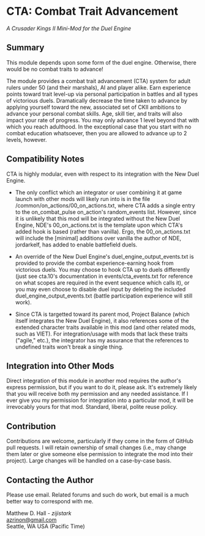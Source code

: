 CTA: Combat Trait Advancement
===

*A Crusader Kings II Mini-Mod for the Duel Engine*

## Summary ##

This module depends upon some form of the duel engine. Otherwise, there would be no combat traits to advance!

The module provides a combat trait advancement (CTA) system for adult rulers under 50 (and their marshals), AI and player alike. Earn experience points toward trait level-up via personal participation in battles and all types of victorious duels. Dramatically decrease the time taken to advance by applying yourself toward the new, associated set of CKII ambitions to advance your personal combat skills. Age, skill tier, and traits will also impact your rate of progress. You may only advance 1 level beyond that with which you reach adulthood. In the exceptional case that you start with no combat education whatsoever, then you are allowed to advance up to 2 levels, however.

## Compatibility Notes ##

CTA is highly modular, even with respect to its integration with the New Duel Engine.

- The only conflict which an integrator or user combining it at game launch with other mods will likely run into is in the file /common/on_actions/00_on_actions.txt, where CTA adds a single entry to the on_combat_pulse on_action's random_events list.  However, since it is unlikely that this mod will be integrated without the New Duel Engine, NDE's 00_on_actions.txt is the template upon which CTA's added hook is based (rather than vanilla).  Ergo, the 00_on_actions.txt will include the [minimal] additions over vanilla the author of NDE, jordarkelf, has added to enable battlefield duels.

- An override of the New Duel Engine's duel_engine_output_events.txt is provided to provide the combat experience-earning hook from victorious duels.  You may choose to hook CTA up to duels differently (just see cta.10's documentation in events/cta_events.txt for reference on what scopes are required in the event sequence which calls it), or you may even choose to disable duel input by deleting the included duel_engine_output_events.txt (battle participation experience will still work).

- Since CTA is targetted toward its parent mod, Project Balance (which itself integrates the New Duel Engine), it also references some of the extended character traits available in this mod (and other related mods, such as VIET).  For integration/usage with mods that lack these traits ("agile," etc.), the integrator has my assurance that the references to undefined traits won't break a single thing.

## Integration into Other Mods ##

Direct integration of this module in another mod requires the author's express permission, but if you want to do it, please ask.  It's extremely likely that you will receive both my permission and any needed assistance.  If I ever give you my permission for integration into a particular mod, it will be irrevocably yours for that mod.  Standard, liberal, polite reuse policy.

## Contribution ##

Contributions are welcome, particularly if they come in the form of GitHub pull requests.  I will retain ownership of small changes (i.e., may change them later or give someone else permission to integrate the mod into their project).  Large changes will be handled on a case-by-case basis.

## Contacting the Author ##

Please use email.  Related forums and such do work, but email is a much better way to correspond with me.  

Matthew D. Hall - *zijistark*  
azrinon@gmail.com  
Seattle, WA USA (Pacific Time)
